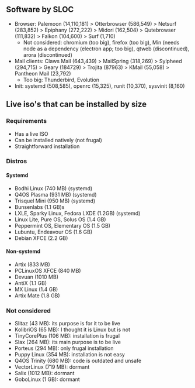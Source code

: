 ## Software by SLOC

* Browser: Palemoon (14,110,181) > Otterbrowser (586,549) > Netsurf (283,852) > Epiphany (272,222) > Midori (162,504) > Qutebrowser (111,832) > Falkon (104,600) > Surf (1,710)
	* Not considered: chromium (too big), firefox (too big), Min (needs node as a dependency (electron app; too big), qtweb (discontinued), arora (discontinued)
* Mail clients: Claws Mail (643,439) > MailSpring (318,269) > Sylpheed (294,715) > Geary (184729) > Trojita (87963) > KMail (55,058) > Pantheon Mail (23,792)
	* Too big: Thunderbird, Evolution
* Init: systemd (508,585), openrc (15,325), runit (10,370), sysvinit (8,160)

## Live iso's that can be installed by size

### Requirements

* Has a live ISO
* Can be installed natively (not frugal)
* Straightforward installation

### Distros

#### Systemd

* Bodhi Linux (740 MB) (systemd)
* Q4OS Plasma (931 MB) (systemd)
* Trisquel Mini (950 MB) (systemd)
* Bunsenlabs (1.1 GB)s
* LXLE, Sparky Linux, Fedora LXDE (1.2GB) (systemd)
* Linux Lite, Pure OS, Solus OS (1.4 GB)
* Peppermint OS, Elementary OS (1.5 GB)
* Lubuntu, Endeavour OS (1.6 GB)
* Debian XFCE (2.2 GB)

#### Non-systemd

* Artix (833 MB)
* PCLinuxOS XFCE (840 MB)
* Devuan (1010 MB)
* AntiX (1.1 GB)
* MX Linux (1.4 GB)
* Artix Mate (1.8 GB)

### Not considered

* Slitaz (43 MB): its purpose is for it to be live
* KolibriOS (65 MB): I thought it is Linux but is not
* TinyCorePlus (106 MB): installation is frugal
* Slax (264 MB): its main purpose is to be live
* Porteus (294 MB): only frugal installation
* Puppy Linux (354 MB): installation is not easy
* Q4OS Trinity (680 MB): code is outdated and unsafe
* VectorLinux (719 MB): dormant
* Salix (1012 MB): dormant
* GoboLinux (1 GB): dormant
